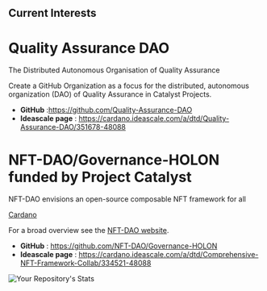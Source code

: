## Current Interests

Quality Assurance DAO
============================================================
The Distributed Autonomous Organisation of Quality Assurance

Create a GitHub Organization as a focus for the distributed, autonomous organization (DAO) of Quality Assurance in Catalyst Projects.

* **GitHub** :https://github.com/Quality-Assurance-DAO
* **Ideascale page** : https://cardano.ideascale.com/a/dtd/Quality-Assurance-DAO/351678-48088

 NFT-DAO/Governance-HOLON funded by Project Catalyst
============================================================
NFT-DAO envisions an open-source composable NFT framework for all 

[Cardano](https://cardano.org/) 

For a broad overview see the [NFT-DAO website](https://nft-dao.org/).

* **GitHub** : https://github.com/NFT-DAO/Governance-HOLON
* **Ideascale page** : https://cardano.ideascale.com/a/dtd/Comprehensive-NFT-Framework-Collab/334521-48088

![Your Repository's Stats](https://github-readme-stats.vercel.app/api?username=stephen-rowan&show_icons=true)

